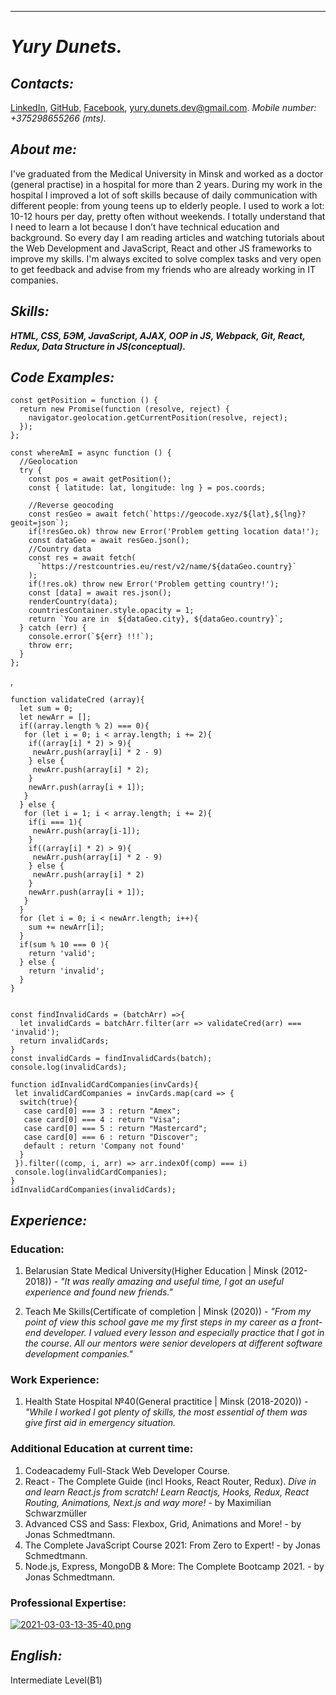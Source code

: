 ****
# *Yury Dunets.*
## *Contacts:* 
[LinkedIn](https://www.linkedin.com/in/yury-dunets-b193a21bb/), [GitHub](https://github.com/charleswein), [Facebook](https://www.facebook.com/yury.dunets/), yury.dunets.dev@gmail.com.
*Mobile number: +375298655266 (mts).*
## *About me:* 
I've graduated from the Medical University in Minsk and worked as a doctor (general practise) in a hospital for more than 2 years. 
During my work in the hospital I improved a lot of soft skills because of daily communication with different people: from young teens up to elderly people. I used to work a lot: 10-12 hours per day, pretty often without weekends. 
I totally understand that I need to learn a lot because I don’t have technical education and background. So every day I am reading articles and watching tutorials about the Web Development and JavaScript, React and other JS frameworks to improve my skills. I'm always excited to solve complex tasks and very open to get feedback and advise from my friends who are already working in IT companies. 

## *Skills:*
***HTML, CSS, БЭМ, JavaScript, AJAX, OOP in JS, Webpack, Git, React, Redux, Data Structure in JS(conceptual).***
## *Code Examples:* 
```
const getPosition = function () {
  return new Promise(function (resolve, reject) {
    navigator.geolocation.getCurrentPosition(resolve, reject);
  });
};

const whereAmI = async function () {
  //Geolocation
  try {
    const pos = await getPosition();
    const { latitude: lat, longitude: lng } = pos.coords;

    //Reverse geocoding
    const resGeo = await fetch(`https://geocode.xyz/${lat},${lng}?geoit=json`);
    if(!resGeo.ok) throw new Error('Problem getting location data!');
    const dataGeo = await resGeo.json();
    //Country data
    const res = await fetch(
      `https://restcountries.eu/rest/v2/name/${dataGeo.country}`
    );
    if(!res.ok) throw new Error('Problem getting country!');
    const [data] = await res.json();
    renderCountry(data);
    countriesContainer.style.opacity = 1;
    return `You are in  ${dataGeo.city}, ${dataGeo.country}`;
  } catch (err) {
    console.error(`${err} !!!`);
    throw err;
  }
};
```
,
```
function validateCred (array){
  let sum = 0;
  let newArr = [];
  if((array.length % 2) === 0){
   for (let i = 0; i < array.length; i += 2){
    if((array[i] * 2) > 9){
     newArr.push(array[i] * 2 - 9)
    } else {
     newArr.push(array[i] * 2);
    }
    newArr.push(array[i + 1]);
   }
  } else {
   for (let i = 1; i < array.length; i += 2){
    if(i === 1){
     newArr.push(array[i-1]);
    }
    if((array[i] * 2) > 9){
     newArr.push(array[i] * 2 - 9)
    } else {
     newArr.push(array[i] * 2)
    }
    newArr.push(array[i + 1]);
   }
  }
  for (let i = 0; i < newArr.length; i++){
    sum += newArr[i];
  }
  if(sum % 10 === 0 ){
    return 'valid';
  } else {
    return 'invalid';
  }
}


const findInvalidCards = (batchArr) =>{
  let invalidCards = batchArr.filter(arr => validateCred(arr) === 'invalid');
  return invalidCards;
}
const invalidCards = findInvalidCards(batch);
console.log(invalidCards);

function idInvalidCardCompanies(invCards){
 let invalidCardCompanies = invCards.map(card => {
  switch(true){
   case card[0] === 3 : return "Amex"; 
   case card[0] === 4 : return "Visa"; 
   case card[0] === 5 : return "Mastercard";
   case card[0] === 6 : return "Discover"; 
   default : return 'Company not found'
  }
 }).filter((comp, i, arr) => arr.indexOf(comp) === i)
 console.log(invalidCardCompanies);
}
idInvalidCardCompanies(invalidCards);
```
## *Experience:*
### **Education:**
  1. Belarusian State Medical University(Higher Education | Minsk (2012-2018)) - *"It was really amazing and useful time, I got an useful experience and found new friends."*
   
  2. Teach Me Skills(Сertificate of completion | Minsk (2020)) - *"From my point of view this school gave me my first steps in my career as a front-end developer. I valued every lesson and especially practiсe that I got in the course. All our mentors were senior developers at different software development companies."*
### **Work Experience:**
  1. Health State Hospital №40(General practitice | Minsk (2018-2020)) - *"While I worked I got plenty of skills, the most essential of them was give first aid in emergency situation.*
### **Additional Education at current time:**
  1. Codeacademy Full-Stack Web Developer Course.
  2. React - The Complete Guide (incl Hooks, React Router, Redux). *Dive in and learn React.js from scratch! Learn Reactjs, Hooks, Redux, React Routing, Animations, Next.js and way more!* - by Maximilian Schwarzmüller
  3. Advanced CSS and Sass: Flexbox, Grid, Animations and More! - by Jonas Schmedtmann.
  4. The Complete JavaScript Course 2021: From Zero to Expert! - by Jonas Schmedtmann.
  5. Node.js, Express, MongoDB & More: The Complete Bootcamp 2021. - by Jonas Schmedtmann.

### **Professional Expertise:**
[![2021-03-03-13-35-40.png](https://i.postimg.cc/cLbWFTFP/2021-03-03-13-35-40.png)](https://postimg.cc/3kmzRj5Z)
## *English:*
Intermediate Level(B1)
